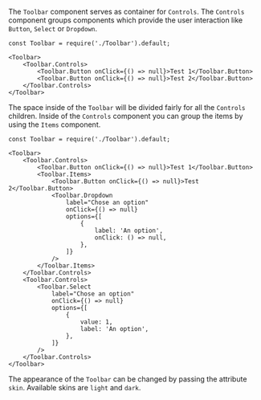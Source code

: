 The `Toolbar` component serves as container for `Controls`. The `Controls` component groups components which provide
the user interaction like `Button`, `Select` or `Dropdown`.

```
const Toolbar = require('./Toolbar').default;

<Toolbar>
    <Toolbar.Controls>
        <Toolbar.Button onClick={() => null}>Test 1</Toolbar.Button>
        <Toolbar.Button onClick={() => null}>Test 2</Toolbar.Button>
    </Toolbar.Controls>
</Toolbar>
```

The space inside of the `Toolbar` will be divided fairly for all the `Controls` children. Inside of the `Controls`
component you can group the items by using the `Items` component.

```
const Toolbar = require('./Toolbar').default;

<Toolbar>
    <Toolbar.Controls>
        <Toolbar.Button onClick={() => null}>Test 1</Toolbar.Button>
        <Toolbar.Items>
            <Toolbar.Button onClick={() => null}>Test 2</Toolbar.Button>
            <Toolbar.Dropdown
                label="Chose an option" 
                onClick={() => null}
                options={[
                    {
                        label: 'An option',
                        onClick: () => null,
                    },
                ]}
            />
        </Toolbar.Items>
    </Toolbar.Controls>
    <Toolbar.Controls>
        <Toolbar.Select 
            label="Chose an option" 
            onClick={() => null}
            options={[
                {
                    value: 1,
                    label: 'An option',
                },
            ]}
        />
    </Toolbar.Controls>
</Toolbar>
```

The appearance of the `Toolbar` can be changed by passing the attribute `skin`. Available skins are `light` and `dark`. 
